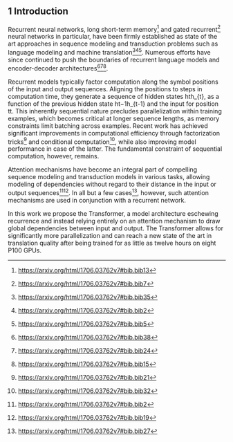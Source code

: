 ## 1 Introduction

Recurrent neural networks, long short-term memory[^13] and gated recurrent[^7] neural networks in particular, have been firmly established as state of the art approaches in sequence modeling and transduction problems such as language modeling and machine translation[^35][^2][^5]. Numerous efforts have since continued to push the boundaries of recurrent language models and encoder-decoder architectures[^38][^24][^15].

Recurrent models typically factor computation along the symbol positions of the input and output sequences. Aligning the positions to steps in computation time, they generate a sequence of hidden states hth\_{t}, as a function of the previous hidden state ht−1h\_{t-1} and the input for position tt. This inherently sequential nature precludes parallelization within training examples, which becomes critical at longer sequence lengths, as memory constraints limit batching across examples. Recent work has achieved significant improvements in computational efficiency through factorization tricks[^21] and conditional computation[^32], while also improving model performance in case of the latter. The fundamental constraint of sequential computation, however, remains.

Attention mechanisms have become an integral part of compelling sequence modeling and transduction models in various tasks, allowing modeling of dependencies without regard to their distance in the input or output sequences[^2][^19]. In all but a few cases[^27], however, such attention mechanisms are used in conjunction with a recurrent network.

In this work we propose the Transformer, a model architecture eschewing recurrence and instead relying entirely on an attention mechanism to draw global dependencies between input and output. The Transformer allows for significantly more parallelization and can reach a new state of the art in translation quality after being trained for as little as twelve hours on eight P100 GPUs.

[^2]: https://arxiv.org/html/1706.03762v7#bib.bib2

[^5]: https://arxiv.org/html/1706.03762v7#bib.bib5

[^7]: https://arxiv.org/html/1706.03762v7#bib.bib7

[^13]: https://arxiv.org/html/1706.03762v7#bib.bib13

[^15]: https://arxiv.org/html/1706.03762v7#bib.bib15

[^19]: https://arxiv.org/html/1706.03762v7#bib.bib19

[^21]: https://arxiv.org/html/1706.03762v7#bib.bib21

[^24]: https://arxiv.org/html/1706.03762v7#bib.bib24

[^27]: https://arxiv.org/html/1706.03762v7#bib.bib27

[^32]: https://arxiv.org/html/1706.03762v7#bib.bib32

[^35]: https://arxiv.org/html/1706.03762v7#bib.bib35

[^38]: https://arxiv.org/html/1706.03762v7#bib.bib38
